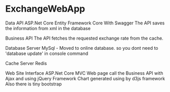 # ExchangeWebApp

Data API
ASP.Net Core Entity Framework Core
With Swagger
The API saves the information from xml in the database

Business API
The API fetches the requested exchange rate from the cache.

Database Server
MySql - Moved to online database. so you dont need to 'database update' in console command 

Cache Server
Redis

Web Site
Interface ASP.Net Core MVC
Web page call the Business API with Ajax and using jQuery Framework
Chart generated using by d3js framework
Also there is tiny bootstrap 
